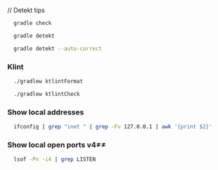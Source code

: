 // Detekt tips
```bash
  gradle check
```

```bash
  gradle detekt
```

```bash
  gradle detekt --auto-correct
```

### Klint
```bash
  ./gradlew ktlintFormat
```

```bash
  ./gradlew ktlintCheck
```

### Show local addresses
```bash
  ifconfig | grep "inet " | grep -Fv 127.0.0.1 | awk '{print $2}'
```

### Show local open ports v4≠≠
```bash
  lsof -Pn -i4 | grep LISTEN
```

